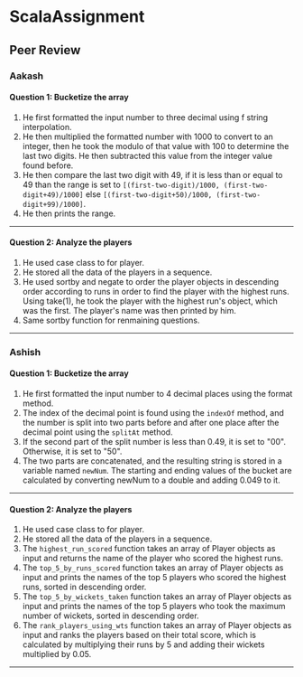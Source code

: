 # ScalaAssignment

## Peer Review 

### Aakash

#### Question 1: Bucketize the array
1. He first formatted the input number to three decimal using f string interpolation.
2. He then multiplied the formatted number with 1000 to convert to an integer, then he took the modulo of that value with 100 to determine the last two digits. He then subtracted this value from the integer value found before.
3. He then compare the last two digit with 49, if it is less than or equal to 49 than the range is set to ```[(first-two-digit)/1000, (first-two-digit+49)/1000]``` else ```[(first-two-digit+50)/1000, (first-two-digit+99)/1000]```.
4. He then prints the range.

<hr>

#### Question 2: Analyze the players
1. He used case class to for player.
2. He stored all the data of the players in a sequence.
3. He used sortby and negate to order the player objects in descending order according to runs in order to find the player with the highest runs. Using take(1), he took the player with the highest run's object, which was the first. The player's name was then printed by him.
4. Same sortby function for renmaining questions.

<hr>

### Ashish

#### Question 1: Bucketize the array
1. He first formatted the input number to 4 decimal places using the format method.
2. The index of the decimal point is found using the ```indexOf``` method, and the number is split into two parts before and after one place after the decimal point using the ```splitAt``` method.
3. If the second part of the split number is less than 0.49, it is set to "00". Otherwise, it is set to "50".
4. The two parts are concatenated, and the resulting string is stored in a variable named ```newNum```. The starting and ending values of the bucket are calculated by converting newNum to a double and adding 0.049 to it.

<hr>

#### Question 2: Analyze the players
1. He used case class to for player.
2. He stored all the data of the players in a sequence.
3. The ```highest_run_scored``` function takes an array of Player objects as input and returns the name of the player who scored the highest runs.
4. The ```top_5_by_runs_scored``` function takes an array of Player objects as input and prints the names of the top 5 players who scored the highest runs, sorted in descending order.
5. The ```top_5_by_wickets_taken``` function takes an array of Player objects as input and prints the names of the top 5 players who took the maximum number of wickets, sorted in descending order.
6. The ```rank_players_using_wts``` function takes an array of Player objects as input and ranks the players based on their total score, which is calculated by multiplying their runs by 5 and adding their wickets multiplied by 0.05.

<hr>
